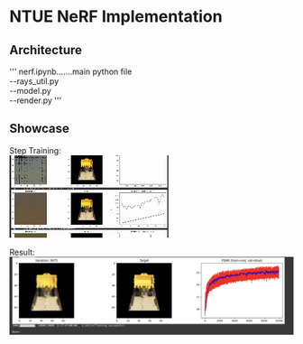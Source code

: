 # NTUE NeRF Implementation

## Architecture

'''
nerf.ipynb.......main python file  
  --rays_util.py  
  --model.py  
  --render.py
'''

## Showcase

Step Training:  
![image](https://github.com/dayoxiao/NeRF-NTUE-project/blob/yo_dev/pics/showcase.gif)

Result:  
![image](https://github.com/dayoxiao/NeRF-NTUE-project/blob/yo_dev/pics/final%20result.png)
